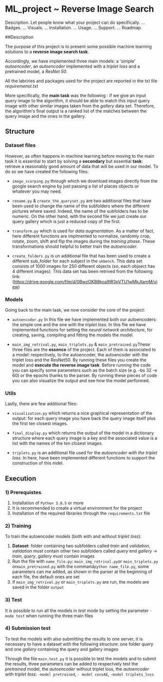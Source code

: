 # ML_project ~ Reverse Image Search 

Description. Let people know what your project can do specifically. ...
Badges. ...
Visuals. ...
Installation. ...
Usage. ...
Support. ...
Roadmap.

##Description

The purpose of this project is to present some possible machine learning solutions to a __reverse image search task__. 

Accordingly, we have implemented three main models: a 'simple' _autoencoder_, an _autoencoder_ implemented with a _triplet loss_ 
and a pretrained model, a _ResNet 50_.

All the labriries and packages used for the project are reported in the txt file _requiremenst.txt_ 

More specifically, the __main task__ was the following : if we give an input _query_ image to the algorithm, it 
should be able to match this input query image with other similar images taken from the _gallery_ data set. Therefore, 
the algorithm's final output is a ranked list of the matches between the query image and the ones in the gallery. 



## Structure


### Dataset files

However, as often happens in machine learning before moving to the main task it is essential to start by 
solving a __secondary__ but essential __task__: retrieve a reasonably good amount of data that will be used in our model. 
To do so we have created the following files: 

* `image_scarping.py` through which we download images directly from the google search engine by just passing a list of 
  places objects or whatever you may need.  

* `rename.py` & `create_the_queryset.py` are two additional files that have been used to change the name of the subfolders 
  where the different pictures where saved. Indeed, the name of the subfolders has to be numeric. On the other hand, with 
  the second file we just create our query gallery which is just a reduced copy of the first. 

* `transform.py` which is used for _data augmentation_. As a matter of fact, here different functions are implmented  to 
  normalize, randomly crop, rotate, zoom, shift and flip the images during the _training phase_. These transformations should 
  helpful to better train the _autoencoder_.

* `create_folders.py` is un additional file that has been used to create a different sub_folder for each subject in the 
  `ukbench`. This data set consists of 1000 images for 250 different objects (so, each objsect has 4 different images). 
  This data set has been retrived from the following link: (https://drive.google.com/file/d/0BwzOKB8koa9lR3pVTU1wMkJtamM/view)  


### Models

Going back to the main task, we now consider the core of the project:

* `autoencoder.py` In this file we have implemented both our autoencoders: the simple one and the one with the 
  _triplet loss_. In this file we have implemented functions for setting the _neural network architecture_, for creating, 
  saving, compiling and fitting the models the model. 

* `main_img_retrival.py`, `main_triplets.py` & `main_pretrained.py`These three files are the __essence__ of the project. 
  Each of them is associated to a model: respectively, to the autoencoder, the autoencoder with the triplet loss and 
  the ResNet50. By running these files you create the model and  __execute the reverse image task__. Before running the 
  code you can specify some parameters such as the batch size (e.g. -bs 32 -e 60) or the epochs thanks to the parser. By 
  running these pieces of code you can also visualize the output and see how the model performed.


### Utils

Lastly, there are few additional files:

* `visualization.py` which returns a nice graphical representation of the output: for each query image you have back the 
  query image itself plus the first ten closest images. 

* `final_display.py` which returns the output of the model in a dictionary structure where each query image is a key and 
  the associated value is a list with the names of the ten closest images. 

* `triplets.py` is an additional file used for the _autoencoder with the triplet loss_. In here, have been implemented 
  different functions to support the construction of this mdel.  
  

## Execution

### 1) Prerequistes

1) Installation of `Python 3.8.5` or more
2) It is recommended to create a virtual environment for the project
3) Installation of the required libraries through the `requirements.txt` file

### 2) Training

To train the autoencoder models (both with and without _triplet loss_):

1) **Dataset**: folder containing two subfolders called _train_ and _validation_, _validation_ must contain other two subfolders 
called _query_ end _gallery_ -> _train_, _query_, _gallery_ must contain images
2) Run the file with `name_file.py`: `main_img_retrival.py`or `main_triplets.py` or`main_pretrained.py` with the command`python name_file.py`,
some parameters can me added, as shown in the parser at the beginning of each file, the default ones are set
3) If `main_img_retrival.py` or `main_triplets.py` are run, the models are saved in the folder `output`

### 3) Test

It is possible to run all the models in _test_ mode by setting the parameter `-mode test` when running 
the three main files

### 4) Submission test

To test the models with also submitting the results to one server, it is necessary to have a dataset with the following 
structure: one folder _query_ and one _gallery_ containing the query and gallery images

Through the file `main.test.py` it is possible to test the models and to submit the results, three parameters can 
be added to respectvely test the _pretrained_ model, the _autoencoder_ without triplet loss, the _autoencoder with triplet 
loss_: `-model pretrained`, `- model convAE`, `-model triplets_loss` 

